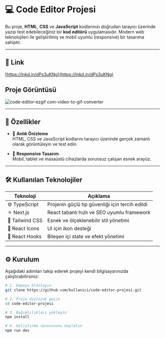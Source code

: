 # 💻 Code Editor Projesi

Bu proje, **HTML**, **CSS** ve **JavaScript** kodlarınızı doğrudan tarayıcı üzerinde yazıp test edebileceğiniz bir **kod editörü** uygulamasıdır. Modern web teknolojileri ile geliştirilmiş ve mobil uyumlu (responsive) bir tasarıma sahiptir.

---

## 🔗 Link

[https://lnkd.in/dPs3uKNg](https://lnkd.in/dPs3uKNg)

## Proje Görüntüsü 
![code-editor-ezgif com-video-to-gif-converter](https://github.com/user-attachments/assets/3f6685e4-8e3a-4803-a062-be16c31a2b1d)

---

## 🚀 Özellikler

- 🧪 **Anlık Önizleme**  
  HTML, CSS ve JavaScript kodlarını tarayıcı üzerinde gerçek zamanlı olarak görüntüleyin ve test edin.

- 📱 **Responsive Tasarım**  
  Mobil, tablet ve masaüstü cihazlarda sorunsuz çalışan esnek arayüz.

---

## 🛠️ Kullanılan Teknolojiler

| Teknoloji      | Açıklama                                       |
|----------------|------------------------------------------------|
| ⚙️ TypeScript   | Projenin güçlü tip güvenliği için tercih edildi |
| ⚛️ Next.js      | React tabanlı hızlı ve SEO uyumlu framework     |
| 🎨 Tailwind CSS | Esnek ve ölçeklenebilir stil yönetimi          |
| 💎 React Icons  | UI için ikon desteği                           |
| 🔁 React Hooks  | Bileşen içi state ve efekt yönetimi            |

---

## ⚙️ Kurulum

Aşağıdaki adımları takip ederek projeyi kendi bilgisayarınızda çalıştırabilirsiniz:

```bash
# 1. Depoyu klonlayın
git clone https://github.com/kullanici/code-editor-projesi.git

# 2. Proje dizinine geçin
cd code-editor-projesi

# 3. Bağımlılıkları yükleyin
npm install

# 4. Geliştirme sunucusunu başlatın
npm run dev
